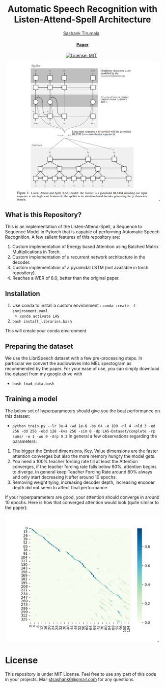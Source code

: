 <h1 align="center">
    Automatic Speech Recognition with Listen-Attend-Spell Architecture
</h1>

<div align="center">
  <a href="https://sashank-tirumala.github.io/">Sashank Tirumala</a> &nbsp;
</div>

<h4 align="center">
  <a href="https://arxiv.org/pdf/1508.01211.pdf"><b>Paper</b></a> 
</h4>



<div align="center">



[![License: MIT](https://img.shields.io/badge/License-MIT-yellow.svg)](https://opensource.org/licenses/MIT) &nbsp;

<img src=".github/las_model.png" width="1000">

</div>

## What is this Repository?
This is an implementation of the Listen-Attend-Spell, a Sequence to Sequence Model in Pytorch that is capable of performing Automatic Speech Recognition. A few salient features of this repository are:
1. Custom implementation of Energy based Attention using Batched Matrix Multiplications in Torch.
2. Custom implementation of a recurrent network architecture in the decoder.
3. Custom implementation of a pyramidal LSTM (not available in torch repository).
4. Reaches a WER of 8.0, better than the original paper.

## Installation

1. Use conda to install a custom environment : `conda create -f environment.yaml`
    * `conda activate LAS`
2. `bash install_libraries.bash`

This will create your conda environment

## Preparing the dataset

We use the LibriSpeech dataset with a few pre-processing steps. In particular we convert the audiowaves into MEL spectogram as recommended by the paper. 
For your ease of use, you can simply download the dataset from my google drive with 
* `bash load_data.bash`

## Training a model
The below set of hyperparameters should give you the best performance on this dataset:
* `python train.py --lr 3e-4 -wd 1e-6 -bs 64 -e 100 -nl 4 -nld 3 -ed 256 -dd 256 -ebd 128 -kvs 256 -sim 0 -dp LAS-Dataset/complete -rp runs/ -w 1 -wu 0 -drp 0.3`
In general a few observations regarding the parameters:
1. The bigger the Embed dimensions, Key, Value dimensions are the faster attention converges but also the more memory hungry the model gets.
2. You need a 100% teacher forcing rate till at least the Attention converges, if the teacher forcing rate falls below 60%, attention begins to diverge. In general keep Teacher Forcing Rate around 80% always and only start decreasing it after around 10 epochs. 
3. Removing weight tying, increasing decoder depth, increasing encoder depth did not seem to affect final performance. 

If your hyperparameters are good, your attention should converge in around 10 epochs. Here is how that converged attention would look (quite similar to the paper):

<div align="center">

<img src=".github/Attention_Converged.png" width="800"/>

</div>

# License

This repository is under MIT License. Feel free to use any part of this code in your projects. Mail stsashank6@gmail.com for any questions. 
